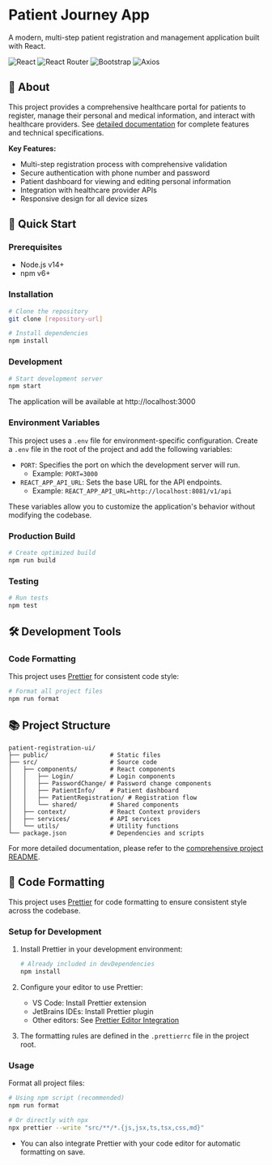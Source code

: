 # Patient Journey App

A modern, multi-step patient registration and management application built with React.

![React](https://img.shields.io/badge/React-19.1.0-61DAFB?style=flat&logo=react)
![React Router](https://img.shields.io/badge/React%20Router-7.6.1-CA4245?style=flat&logo=react-router)
![Bootstrap](https://img.shields.io/badge/Bootstrap-5.3.6-7952B3?style=flat&logo=bootstrap)
![Axios](https://img.shields.io/badge/Axios-1.9.0-5A29E4?style=flat&logo=axios)

## 📑 About

This project provides a comprehensive healthcare portal for patients to register, manage their personal and medical information, and interact with healthcare providers. See [detailed documentation](./README-Project.md) for complete features and technical specifications.

**Key Features:**

- Multi-step registration process with comprehensive validation
- Secure authentication with phone number and password
- Patient dashboard for viewing and editing personal information
- Integration with healthcare provider APIs
- Responsive design for all device sizes

## 🚀 Quick Start

### Prerequisites

- Node.js v14+
- npm v6+

### Installation

```bash
# Clone the repository
git clone [repository-url]

# Install dependencies
npm install
```

### Development

```bash
# Start development server
npm start
```

The application will be available at http://localhost:3000

### Environment Variables

This project uses a `.env` file for environment-specific configuration. Create a `.env` file in the root of the project and add the following variables:

- `PORT`: Specifies the port on which the development server will run.
  - Example: `PORT=3000`
- `REACT_APP_API_URL`: Sets the base URL for the API endpoints.
  - Example: `REACT_APP_API_URL=http://localhost:8081/v1/api`

These variables allow you to customize the application's behavior without modifying the codebase.

### Production Build

```bash
# Create optimized build
npm run build
```

### Testing

```bash
# Run tests
npm test
```

## 🛠️ Development Tools

### Code Formatting

This project uses [Prettier](https://prettier.io/) for consistent code style:

```bash
# Format all project files
npm run format
```

## 📚 Project Structure

```
patient-registration-ui/
├── public/                 # Static files
├── src/                    # Source code
│   ├── components/         # React components
│   │   ├── Login/          # Login components
│   │   ├── PasswordChange/ # Password change components
│   │   ├── PatientInfo/    # Patient dashboard
│   │   ├── PatientRegistration/ # Registration flow
│   │   └── shared/         # Shared components
│   ├── context/            # React Context providers
│   ├── services/           # API services
│   └── utils/              # Utility functions
└── package.json            # Dependencies and scripts
```

For more detailed documentation, please refer to the [comprehensive project README](./README-Project.md).

## 🧹 Code Formatting

This project uses [Prettier](https://prettier.io/) for code formatting to ensure consistent style across the codebase.

### Setup for Development

1. Install Prettier in your development environment:

   ```bash
   # Already included in devDependencies
   npm install
   ```

2. Configure your editor to use Prettier:
   - VS Code: Install Prettier extension
   - JetBrains IDEs: Install Prettier plugin
   - Other editors: See [Prettier Editor Integration](https://prettier.io/docs/en/editors.html)

3. The formatting rules are defined in the `.prettierrc` file in the project root.

### Usage

Format all project files:

```bash
# Using npm script (recommended)
npm run format

# Or directly with npx
npx prettier --write "src/**/*.{js,jsx,ts,tsx,css,md}"
```

- You can also integrate Prettier with your code editor for automatic formatting on save.
